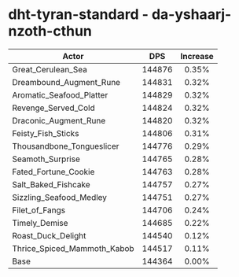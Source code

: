 # dht-tyran-standard - da-yshaarj-nzoth-cthun
| Actor | DPS | Increase |
|---|:---:|:---:|
|Great_Cerulean_Sea|144876|0.35%|
|Dreambound_Augment_Rune|144831|0.32%|
|Aromatic_Seafood_Platter|144829|0.32%|
|Revenge_Served_Cold|144824|0.32%|
|Draconic_Augment_Rune|144820|0.32%|
|Feisty_Fish_Sticks|144806|0.31%|
|Thousandbone_Tongueslicer|144776|0.29%|
|Seamoth_Surprise|144765|0.28%|
|Fated_Fortune_Cookie|144763|0.28%|
|Salt_Baked_Fishcake|144757|0.27%|
|Sizzling_Seafood_Medley|144751|0.27%|
|Filet_of_Fangs|144706|0.24%|
|Timely_Demise|144685|0.22%|
|Roast_Duck_Delight|144540|0.12%|
|Thrice_Spiced_Mammoth_Kabob|144517|0.11%|
|Base|144364|0.00%|
